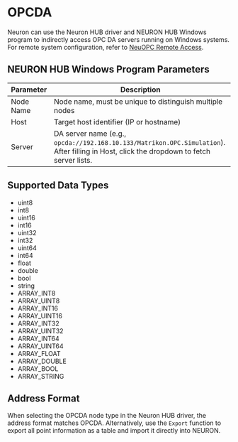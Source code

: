 # OPCDA

Neuron can use the Neuron HUB driver and NEURON HUB Windows program to indirectly access OPC DA servers running on Windows systems. For remote system configuration, refer to [NeuOPC Remote Access](../opc-da/remote.md).

## NEURON HUB Windows Program Parameters

| Parameter | Description                                                                                                                               |
| --------- | ----------------------------------------------------------------------------------------------------------------------------------------- |
| Node Name | Node name, must be unique to distinguish multiple nodes                                                                                   |
| Host      | Target host identifier (IP or hostname)                                                                                                   |
| Server    | DA server name (e.g., `opcda://192.168.10.133/Matrikon.OPC.Simulation`). After filling in Host, click the dropdown to fetch server lists. |

## Supported Data Types

* uint8  
* int8  
* uint16  
* int16  
* uint32  
* int32  
* uint64  
* int64  
* float  
* double  
* bool  
* string  
* ARRAY_INT8     
* ARRAY_UINT8    
* ARRAY_INT16    
* ARRAY_UINT16    
* ARRAY_INT32     
* ARRAY_UINT32   
* ARRAY_INT64     
* ARRAY_UINT64   
* ARRAY_FLOAT       
* ARRAY_DOUBLE    
* ARRAY_BOOL       
* ARRAY_STRING    

## Address Format
When selecting the OPCDA node type in the Neuron HUB driver, the address format matches OPCDA. Alternatively, use the `Export` function to export all point information as a table and import it directly into NEURON.
